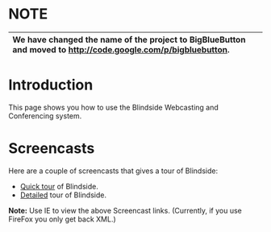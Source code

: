 # NOTE #
| **We have changed the name of the project to BigBlueButton and moved to http://code.google.com/p/bigbluebutton.** |
|:------------------------------------------------------------------------------------------------------------------|

# Introduction #

This page shows you how to use the Blindside Webcasting and Conferencing system.


# Screencasts #

Here are a couple of screencasts that gives a tour of Blindside:
  * [Quick tour](http://blindside.googlecode.com/svn/trunk/docs/blindside-tour.htm) of Blindside.
  * [Detailed](http://blindside.googlecode.com/svn/trunk/docs/blindside-demo.htm) tour of Blindside.

**Note:** Use IE to view the above Screencast links.  (Currently, if you use FireFox you only get back XML.)